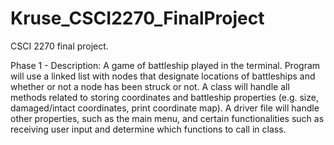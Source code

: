 # Kruse_CSCI2270_FinalProject
CSCI 2270 final project.

Phase 1 - Description:
A game of battleship played in the terminal. Program will use a linked list with nodes that designate locations of battleships and whether or not a node has been struck or not. A class will handle all methods related to storing coordinates and battleship properties (e.g. size, damaged/intact coordinates, print coordinate map). A driver file will handle other properties, such as the main menu, and certain functionalities such as receiving user input and determine which functions to call in class.

